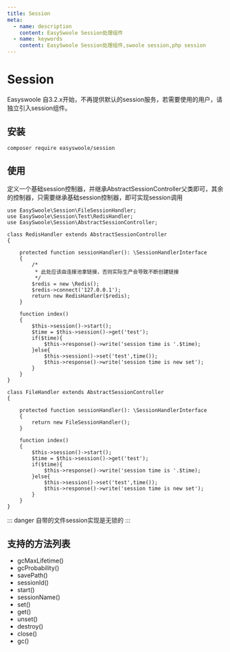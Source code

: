 ```yaml
---
title: Session
meta:
  - name: description
    content: EasySwoole Session处理组件
  - name: keywords
    content: EasySwoole Session处理组件,swoole session,php session
---
```

# Session 
Easyswoole 自3.2.x开始，不再提供默认的session服务，若需要使用的用户，请独立引入session组件。

## 安装
```
composer require easyswoole/session
```

## 使用

定义一个基础session控制器，并继承AbstractSessionController父类即可，其余的控制器，只需要继承基础session控制器，即可实现session调用
```
use EasySwoole\Session\FileSessionHandler;
use EasySwoole\Session\Test\RedisHandler;
use EasySwoole\Session\AbstractSessionController;

class RedisHandler extends AbstractSessionController
{

    protected function sessionHandler(): \SessionHandlerInterface
    {
        /*
         * 此处应该由连接池拿链接，否则实际生产会导致不断创建链接
         */
        $redis = new \Redis();
        $redis->connect('127.0.0.1');
        return new RedisHandler($redis);
    }

    function index()
    {
        $this->session()->start();
        $time = $this->session()->get('test');
        if($time){
            $this->response()->write('session time is '.$time);
        }else{
            $this->session()->set('test',time());
            $this->response()->write('session time is new set');
        }
    }
}

class FileHandler extends AbstractSessionController
{

    protected function sessionHandler(): \SessionHandlerInterface
    {
        return new FileSessionHandler();
    }

    function index()
    {
        $this->session()->start();
        $time = $this->session()->get('test');
        if($time){
            $this->response()->write('session time is '.$time);
        }else{
            $this->session()->set('test',time());
            $this->response()->write('session time is new set');
        }
    }
}

```


::: danger 
 自带的文件session实现是无锁的
:::

## 支持的方法列表

- gcMaxLifetime()
- gcProbability()
- savePath()
- sessionId()
- start()
- sessionName()
- set()
- get()
- unset()
- destroy()
- close()
- gc()
